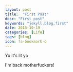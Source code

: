 ```yaml
---
layout: post
title:  "First Post"
desc: "First post"
keywords: "jekyll,blog,first"
date: 2015-10-19
categories: [Life]
tags: [blog]
icon: fa-bookmark-o
---
```


Yo it's lit yo

I'm back motherfuckers!
